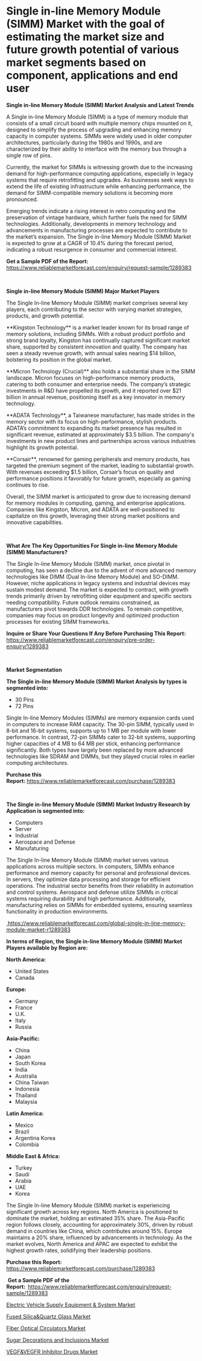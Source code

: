 <p><h1>Single in-line Memory Module (SIMM) Market with the goal of estimating the market size and future growth potential of various market segments based on component, applications and end user</h1></p><p><strong>Single in-line Memory Module (SIMM) Market Analysis and Latest Trends</strong></p>
<p><p>A Single in-line Memory Module (SIMM) is a type of memory module that consists of a small circuit board with multiple memory chips mounted on it, designed to simplify the process of upgrading and enhancing memory capacity in computer systems. SIMMs were widely used in older computer architectures, particularly during the 1980s and 1990s, and are characterized by their ability to interface with the memory bus through a single row of pins.</p><p>Currently, the market for SIMMs is witnessing growth due to the increasing demand for high-performance computing applications, especially in legacy systems that require retrofitting and upgrades. As businesses seek ways to extend the life of existing infrastructure while enhancing performance, the demand for SIMM-compatible memory solutions is becoming more pronounced.</p><p>Emerging trends indicate a rising interest in retro computing and the preservation of vintage hardware, which further fuels the need for SIMM technologies. Additionally, developments in memory technology and advancements in manufacturing processes are expected to contribute to the market’s expansion. The Single in-line Memory Module (SIMM) Market is expected to grow at a CAGR of 10.4% during the forecast period, indicating a robust resurgence in consumer and commercial interest.</p></p>
<p><strong>Get a Sample PDF of the Report:&nbsp;</strong> <a href="https://www.reliablemarketforecast.com/enquiry/request-sample/1289383?utm_campaign=1888&utm_medium=2&utm_source=Github&utm_content=ia&utm_term=29032025&utm_id=single-in-line-memory-module-simm">https://www.reliablemarketforecast.com/enquiry/request-sample/1289383</a></p>
<p>&nbsp;</p>
<p><strong>Single in-line Memory Module (SIMM) Major Market Players</strong></p>
<p><p>The Single In-line Memory Module (SIMM) market comprises several key players, each contributing to the sector with varying market strategies, products, and growth potential. </p><p>**Kingston Technology** is a market leader known for its broad range of memory solutions, including SIMMs. With a robust product portfolio and strong brand loyalty, Kingston has continually captured significant market share, supported by consistent innovation and quality. The company has seen a steady revenue growth, with annual sales nearing $14 billion, bolstering its position in the global market.</p><p>**Micron Technology (Crucial)** also holds a substantial share in the SIMM landscape. Micron focuses on high-performance memory products, catering to both consumer and enterprise needs. The company’s strategic investments in R&D have propelled its growth, and it reported over $21 billion in annual revenue, positioning itself as a key innovator in memory technology.</p><p>**ADATA Technology**, a Taiwanese manufacturer, has made strides in the memory sector with its focus on high-performance, stylish products. ADATA’s commitment to expanding its market presence has resulted in significant revenue, estimated at approximately $3.5 billion. The company's investments in new product lines and partnerships across various industries highlight its growth potential.</p><p>**Corsair**, renowned for gaming peripherals and memory products, has targeted the premium segment of the market, leading to substantial growth. With revenues exceeding $1.5 billion, Corsair’s focus on quality and performance positions it favorably for future growth, especially as gaming continues to rise.</p><p>Overall, the SIMM market is anticipated to grow due to increasing demand for memory modules in computing, gaming, and enterprise applications. Companies like Kingston, Micron, and ADATA are well-positioned to capitalize on this growth, leveraging their strong market positions and innovative capabilities.</p></p>
<p>&nbsp;</p>
<p><strong>What Are The Key Opportunities For Single in-line Memory Module (SIMM) Manufacturers?</strong></p>
<p><p>The Single In-line Memory Module (SIMM) market, once pivotal in computing, has seen a decline due to the advent of more advanced memory technologies like DIMM (Dual In-line Memory Module) and SO-DIMM. However, niche applications in legacy systems and industrial devices may sustain modest demand. The market is expected to contract, with growth trends primarily driven by retrofitting older equipment and specific sectors needing compatibility. Future outlook remains constrained, as manufacturers pivot towards DDR technologies. To remain competitive, companies may focus on product longevity and optimized production processes for existing SIMM frameworks.</p></p>
<p><strong>Inquire or Share Your Questions If Any Before Purchasing This Report:</strong> <a href="https://www.reliablemarketforecast.com/enquiry/pre-order-enquiry/1289383?utm_campaign=1888&utm_medium=2&utm_source=Github&utm_content=ia&utm_term=29032025&utm_id=single-in-line-memory-module-simm">https://www.reliablemarketforecast.com/enquiry/pre-order-enquiry/1289383</a></p>
<p>&nbsp;</p>
<p><strong>Market Segmentation</strong></p>
<p><strong>The Single in-line Memory Module (SIMM) Market Analysis by types is segmented into:</strong></p>
<p><ul><li>30 Pins</li><li>72 Pins</li></ul></p>
<p><p>Single In-line Memory Modules (SIMMs) are memory expansion cards used in computers to increase RAM capacity. The 30-pin SIMM, typically used in 8-bit and 16-bit systems, supports up to 1 MB per module with lower performance. In contrast, 72-pin SIMMs cater to 32-bit systems, supporting higher capacities of 4 MB to 64 MB per stick, enhancing performance significantly. Both types have largely been replaced by more advanced technologies like SDRAM and DIMMs, but they played crucial roles in earlier computing architectures.</p></p>
<p><strong>Purchase this Report:&nbsp;</strong><a href="https://www.reliablemarketforecast.com/purchase/1289383?utm_campaign=1888&utm_medium=2&utm_source=Github&utm_content=ia&utm_term=29032025&utm_id=single-in-line-memory-module-simm">https://www.reliablemarketforecast.com/purchase/1289383</a></p>
<p>&nbsp;</p>
<p><strong>The Single in-line Memory Module (SIMM) Market Industry Research by Application is segmented into:</strong></p>
<p><ul><li>Computers</li><li>Server</li><li>Industrial</li><li>Aerospace and Defense</li><li>Manufaturing</li></ul></p>
<p><p>The Single In-line Memory Module (SIMM) market serves various applications across multiple sectors. In computers, SIMMs enhance performance and memory capacity for personal and professional devices. In servers, they optimize data processing and storage for efficient operations. The industrial sector benefits from their reliability in automation and control systems. Aerospace and defense utilize SIMMs in critical systems requiring durability and high performance. Additionally, manufacturing relies on SIMMs for embedded systems, ensuring seamless functionality in production environments.</p></p>
<p><a href="https://www.reliablemarketforecast.com/global-single-in-line-memory-module-market-r1289383?utm_campaign=1888&utm_medium=2&utm_source=Github&utm_content=ia&utm_term=29032025&utm_id=single-in-line-memory-module-simm">&nbsp;https://www.reliablemarketforecast.com/global-single-in-line-memory-module-market-r1289383</a></p>
<p><strong>In terms of Region, the Single in-line Memory Module (SIMM) Market Players available by Region are:</strong></p>
<p>
    <p> <strong> North America: </strong>
        <ul>
            <li>United States</li>
            <li>Canada</li>
        </ul>
        </p> 
    <p> <strong> Europe: </strong>
        <ul>
            <li>Germany</li>
            <li>France</li>
            <li>U.K.</li>
            <li>Italy</li>
            <li>Russia</li>
        </ul>
        </p> 
    <p> <strong> Asia-Pacific: </strong>
        <ul>
            <li>China</li>
            <li>Japan</li>
            <li>South Korea</li>
            <li>India</li>
            <li>Australia</li>
            <li>China Taiwan</li>
            <li>Indonesia</li>
            <li>Thailand</li>
            <li>Malaysia</li>
        </ul>
        </p> 
    <p> <strong> Latin America: </strong>
        <ul>
            <li>Mexico</li>
            <li>Brazil</li>
            <li>Argentina Korea</li>
            <li>Colombia</li>
        </ul>
        </p> 
    <p> <strong> Middle East & Africa: </strong>
        <ul>
            <li>Turkey</li>
            <li>Saudi</li>
            <li>Arabia</li>
            <li>UAE</li>
            <li>Korea</li>
        </ul>
    </p>
    </p>
<p><p>The Single In-line Memory Module (SIMM) market is experiencing significant growth across key regions. North America is positioned to dominate the market, holding an estimated 35% share. The Asia-Pacific region follows closely, accounting for approximately 30%, driven by robust demand in countries like China, which contributes around 15%. Europe maintains a 20% share, influenced by advancements in technology. As the market evolves, North America and APAC are expected to exhibit the highest growth rates, solidifying their leadership positions.</p></p>
<p><strong>Purchase this Report: </strong><a href="https://www.reliablemarketforecast.com/purchase/1289383?utm_campaign=1888&utm_medium=2&utm_source=Github&utm_content=ia&utm_term=29032025&utm_id=single-in-line-memory-module-simm">https://www.reliablemarketforecast.com/purchase/1289383</a></p>
<p>&nbsp;<strong>Get a Sample PDF of the Report:&nbsp;&nbsp;</strong><a href="https://www.reliablemarketforecast.com/enquiry/request-sample/1289383?utm_campaign=1888&utm_medium=2&utm_source=Github&utm_content=ia&utm_term=29032025&utm_id=single-in-line-memory-module-simm">https://www.reliablemarketforecast.com/enquiry/request-sample/1289383</a></p>
<p><strong></strong></p>
<p><p><a href="https://github.com/shamprenadw7/Market-Research-Report-List-1/blob/main/electric-vehicle-supply-equipment-system-market.md?utm_campaign=1888&utm_medium=2&utm_source=Github&utm_content=ia&utm_term=29032025&utm_id=single-in-line-memory-module-simm">Electric Vehicle Supply Equipment & System Market</a></p><p><a href="https://github.com/nicoletavirag/Market-Research-Report-List-5/blob/main/fused-silicaquartz-glass-market.md?utm_campaign=1888&utm_medium=2&utm_source=Github&utm_content=ia&utm_term=29032025&utm_id=single-in-line-memory-module-simm">Fused Silica&Quartz Glass Market</a></p><p><a href="https://github.com/parthplagaf6/Market-Research-Report-List-1/blob/main/fiber-optical-circulators-market.md?utm_campaign=1888&utm_medium=2&utm_source=Github&utm_content=ia&utm_term=29032025&utm_id=single-in-line-memory-module-simm">Fiber Optical Circulators Market</a></p><p><a href="https://github.com/estaykaleslo/Market-Research-Report-List-1/blob/main/sugar-decorations-and-inclusions-market.md?utm_campaign=1888&utm_medium=2&utm_source=Github&utm_content=ia&utm_term=29032025&utm_id=single-in-line-memory-module-simm">Sugar Decorations and Inclusions Market</a></p><p><a href="https://github.com/abararybar2x/Market-Research-Report-List-1/blob/main/vegfvegfr-inhibitor-drugs-market.md?utm_campaign=1888&utm_medium=2&utm_source=Github&utm_content=ia&utm_term=29032025&utm_id=single-in-line-memory-module-simm">VEGF&VEGFR Inhibitor Drugs Market</a></p></p>